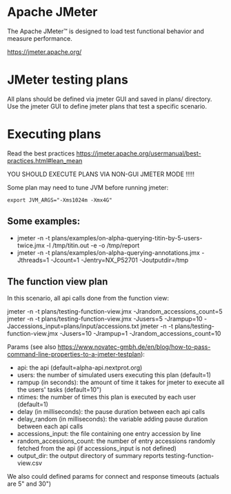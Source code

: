 # Apache JMeter

The Apache JMeter™ is designed to load test functional behavior and measure performance.

https://jmeter.apache.org/

# JMeter testing plans

All plans should be defined via jmeter GUI and saved in plans/ directory.
Use the jmeter GUI to define jmeter plans that test a specific scenario.

# Executing plans

Read the best practices https://jmeter.apache.org/usermanual/best-practices.html#lean_mean

YOU SHOULD EXECUTE PLANS VIA NON-GUI JMETER MODE !!!!!

Some plan may need to tune JVM before running jmeter:

`export JVM_ARGS="-Xms1024m -Xmx4G"`

## Some examples:

* jmeter -n -t plans/examples/on-alpha-querying-titin-by-5-users-twice.jmx -l /tmp/titin.out -e -o /tmp/report
* jmeter -n -t plans/examples/on-alpha-querying-annotations.jmx -Jthreads=1 -Jcount=1 -Jentry=NX_P52701 -Joutputdir=/tmp

## The function view plan

In this scenario, all api calls done from the function view:

jmeter -n -t plans/testing-function-view.jmx -Jrandom_accessions_count=5
jmeter -n -t plans/testing-function-view.jmx -Jusers=5 -Jrampup=10 -Jaccessions_input=plans/input/accessions.txt
jmeter -n -t plans/testing-function-view.jmx -Jusers=10 -Jrampup=1 -Jrandom_accessions_count=10

Params (see also https://www.novatec-gmbh.de/en/blog/how-to-pass-command-line-properties-to-a-jmeter-testplan):
* api: the api (default=alpha-api.nextprot.org)
* users: the number of simulated users executing this plan (default=1)
* rampup (in seconds): the amount of time it takes for jmeter to execute all the users' tasks (default=10")
* ntimes: the number of times this plan is executed by each user (default=1)
* delay (in milliseconds): the pause duration between each api calls 
* delay_random (in milliseconds): the variable adding pause duration between each api calls 
* accessions_input: the file containing one entry accession by line
* random_accessions_count: the number of entry accessions randomly fetched from the api (if accessions_input is not defined) 
* output_dir: the output directory of summary reports testing-function-view.csv

We also could defined params for connect and response timeouts (actuals are 5" and 30")